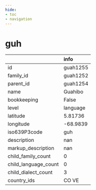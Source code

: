 ```yaml
---
hide:
- toc
- navigation
---
```

# guh
|                      | info     |
|:---------------------|:---------|
| id                   | guah1255 |
| family_id            | guah1252 |
| parent_id            | guah1254 |
| name                 | Guahibo  |
| bookkeeping          | False    |
| level                | language |
| latitude             | 5.81736  |
| longitude            | -68.9839 |
| iso639P3code         | guh      |
| description          | nan      |
| markup_description   | nan      |
| child_family_count   | 0        |
| child_language_count | 0        |
| child_dialect_count  | 3        |
| country_ids          | CO VE    |